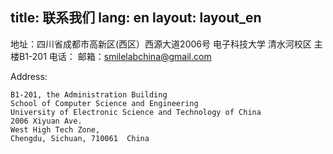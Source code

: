 title: 联系我们
lang: en
layout: layout_en
---

地址：四川省成都市高新区(西区）西源大道2006号
          电子科技大学 清水河校区
          主楼B1-201
电话：
邮箱：<smilelabchina@gmail.com>



Address:

	B1-201, the Administration Building
	School of Computer Science and Engineering
	University of Electronic Science and Technology of China
	2006 Xiyuan Ave.
	West High Tech Zone,
	Chengdu, Sichuan, 710061  China